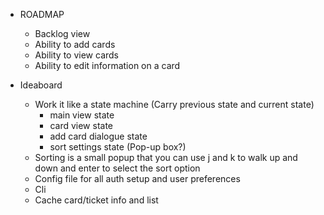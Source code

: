 * ROADMAP
    - Backlog view
    - Ability to add cards
    - Ability to view cards
    - Ability to edit information on a card


* Ideaboard
    - Work it like a state machine (Carry previous state and current state)
        * main view state
        * card view state
        * add card dialogue state
        * sort settings state (Pop-up box?)
    - Sorting is a small popup that you can use j and k to walk up and down and enter to select the sort option
    - Config file for all auth setup and user preferences
    - Cli
    - Cache card/ticket info and list
